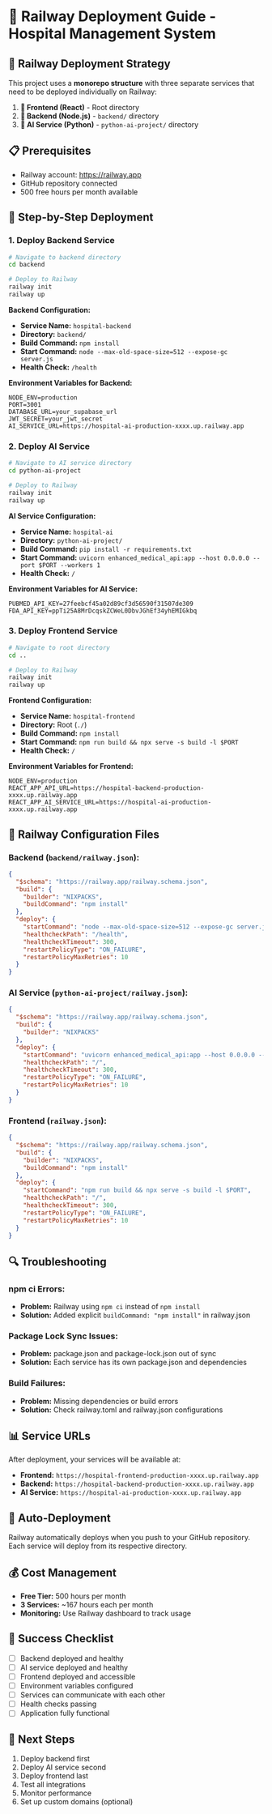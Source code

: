 # 🚀 Railway Deployment Guide - Hospital Management System

## 🎯 **Railway Deployment Strategy**

This project uses a **monorepo structure** with three separate services that need to be deployed individually on Railway:

1. **🏥 Frontend (React)** - Root directory
2. **🔧 Backend (Node.js)** - `backend/` directory  
3. **🤖 AI Service (Python)** - `python-ai-project/` directory

## 📋 **Prerequisites**

- Railway account: https://railway.app
- GitHub repository connected
- 500 free hours per month available

## 🚀 **Step-by-Step Deployment**

### **1. Deploy Backend Service**

```bash
# Navigate to backend directory
cd backend

# Deploy to Railway
railway init
railway up
```

**Backend Configuration:**
- **Service Name:** `hospital-backend`
- **Directory:** `backend/`
- **Build Command:** `npm install`
- **Start Command:** `node --max-old-space-size=512 --expose-gc server.js`
- **Health Check:** `/health`

**Environment Variables for Backend:**
```env
NODE_ENV=production
PORT=3001
DATABASE_URL=your_supabase_url
JWT_SECRET=your_jwt_secret
AI_SERVICE_URL=https://hospital-ai-production-xxxx.up.railway.app
```

### **2. Deploy AI Service**

```bash
# Navigate to AI service directory
cd python-ai-project

# Deploy to Railway
railway init
railway up
```

**AI Service Configuration:**
- **Service Name:** `hospital-ai`
- **Directory:** `python-ai-project/`
- **Build Command:** `pip install -r requirements.txt`
- **Start Command:** `uvicorn enhanced_medical_api:app --host 0.0.0.0 --port $PORT --workers 1`
- **Health Check:** `/`

**Environment Variables for AI Service:**
```env
PUBMED_API_KEY=27feebcf45a02d89cf3d56590f31507de309
FDA_API_KEY=ppTi25A8MrDcqskZCWeL0DbvJGhEf34yhEMIGkbq
```

### **3. Deploy Frontend Service**

```bash
# Navigate to root directory
cd ..

# Deploy to Railway
railway init
railway up
```

**Frontend Configuration:**
- **Service Name:** `hospital-frontend`
- **Directory:** Root (`./`)
- **Build Command:** `npm install`
- **Start Command:** `npm run build && npx serve -s build -l $PORT`
- **Health Check:** `/`

**Environment Variables for Frontend:**
```env
NODE_ENV=production
REACT_APP_API_URL=https://hospital-backend-production-xxxx.up.railway.app
REACT_APP_AI_SERVICE_URL=https://hospital-ai-production-xxxx.up.railway.app
```

## 🔧 **Railway Configuration Files**

### **Backend (`backend/railway.json`):**
```json
{
  "$schema": "https://railway.app/railway.schema.json",
  "build": {
    "builder": "NIXPACKS",
    "buildCommand": "npm install"
  },
  "deploy": {
    "startCommand": "node --max-old-space-size=512 --expose-gc server.js",
    "healthcheckPath": "/health",
    "healthcheckTimeout": 300,
    "restartPolicyType": "ON_FAILURE",
    "restartPolicyMaxRetries": 10
  }
}
```

### **AI Service (`python-ai-project/railway.json`):**
```json
{
  "$schema": "https://railway.app/railway.schema.json",
  "build": {
    "builder": "NIXPACKS"
  },
  "deploy": {
    "startCommand": "uvicorn enhanced_medical_api:app --host 0.0.0.0 --port $PORT --workers 1",
    "healthcheckPath": "/",
    "healthcheckTimeout": 300,
    "restartPolicyType": "ON_FAILURE",
    "restartPolicyMaxRetries": 10
  }
}
```

### **Frontend (`railway.json`):**
```json
{
  "$schema": "https://railway.app/railway.schema.json",
  "build": {
    "builder": "NIXPACKS",
    "buildCommand": "npm install"
  },
  "deploy": {
    "startCommand": "npm run build && npx serve -s build -l $PORT",
    "healthcheckPath": "/",
    "healthcheckTimeout": 300,
    "restartPolicyType": "ON_FAILURE",
    "restartPolicyMaxRetries": 10
  }
}
```

## 🔍 **Troubleshooting**

### **npm ci Errors:**
- **Problem:** Railway using `npm ci` instead of `npm install`
- **Solution:** Added explicit `buildCommand: "npm install"` in railway.json

### **Package Lock Sync Issues:**
- **Problem:** package.json and package-lock.json out of sync
- **Solution:** Each service has its own package.json and dependencies

### **Build Failures:**
- **Problem:** Missing dependencies or build errors
- **Solution:** Check railway.toml and railway.json configurations

## 📊 **Service URLs**

After deployment, your services will be available at:

- **Frontend:** `https://hospital-frontend-production-xxxx.up.railway.app`
- **Backend:** `https://hospital-backend-production-xxxx.up.railway.app`
- **AI Service:** `https://hospital-ai-production-xxxx.up.railway.app`

## 🔄 **Auto-Deployment**

Railway automatically deploys when you push to your GitHub repository. Each service will deploy from its respective directory.

## 💰 **Cost Management**

- **Free Tier:** 500 hours per month
- **3 Services:** ~167 hours each per month
- **Monitoring:** Use Railway dashboard to track usage

## 🎯 **Success Checklist**

- [ ] Backend deployed and healthy
- [ ] AI service deployed and healthy  
- [ ] Frontend deployed and accessible
- [ ] Environment variables configured
- [ ] Services can communicate with each other
- [ ] Health checks passing
- [ ] Application fully functional

## 🚀 **Next Steps**

1. Deploy backend first
2. Deploy AI service second
3. Deploy frontend last
4. Test all integrations
5. Monitor performance
6. Set up custom domains (optional) 